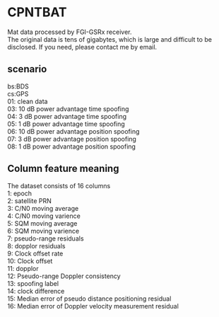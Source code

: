 # CPNTBAT
Mat data processed by FGI-GSRx receiver.   
The original data is tens of gigabytes, which is large and difficult to be disclosed. If you need, please contact me by email.    

## scenario
bs:BDS  
cs:GPS  
01: clean data  
03: 10 dB power advantage time spoofing  
04: 3 dB power advantage time spoofing  
05: 1 dB power advantage time spoofing  
06: 10 dB power advantage position spoofing  
07: 3 dB power advantage position spoofing  
08: 1 dB power advantage position spoofing  

## Column feature meaning
The dataset consists of 16 columns  
1: epoch  
2: satellite PRN  
3: C/N0 moving average  
4: C/N0 moving varience  
5: SQM moving average  
6: SQM moving varience  
7: pseudo-range residuals  
8: dopplor residuals  
9: Clock offset rate  
10: Clock offset  
11: dopplor  
12: Pseudo-range Doppler consistency  
13: spoofing label  
14: clock difference  
15: Median error of pseudo distance positioning residual  
16: Median error of Doppler velocity measurement residual  
